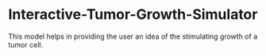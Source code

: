 # Interactive-Tumor-Growth-Simulator
This model helps in providing the user an idea of the stimulating growth of a tumor cell. 
